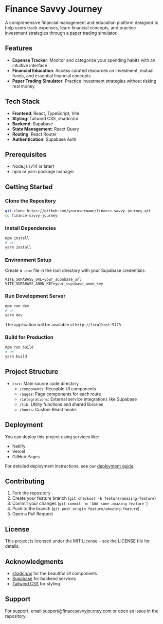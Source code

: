 # Finance Savvy Journey

A comprehensive financial management and education platform designed to help users track expenses, learn financial concepts, and practice investment strategies through a paper trading simulator.

## Features

- **Expense Tracker**: Monitor and categorize your spending habits with an intuitive interface
- **Financial Education**: Access curated resources on investment, mutual funds, and essential financial concepts
- **Paper Trading Simulator**: Practice investment strategies without risking real money

## Tech Stack

- **Frontend**: React, TypeScript, Vite
- **Styling**: Tailwind CSS, shadcn/ui
- **Backend**: Supabase
- **State Management**: React Query
- **Routing**: React Router
- **Authentication**: Supabase Auth

## Prerequisites

- Node.js (v14 or later)
- npm or yarn package manager

## Getting Started

### Clone the Repository

```bash
git clone https://github.com/yourusername/finance-savvy-journey.git
cd finance-savvy-journey
```

### Install Dependencies

```bash
npm install
# or
yarn install
```

### Environment Setup

Create a `.env` file in the root directory with your Supabase credentials:

```
VITE_SUPABASE_URL=your_supabase_url
VITE_SUPABASE_ANON_KEY=your_supabase_anon_key
```

### Run Development Server

```bash
npm run dev
# or
yarn dev
```

The application will be available at `http://localhost:5173`

### Build for Production

```bash
npm run build
# or
yarn build
```

## Project Structure

- `/src`: Main source code directory
  - `/components`: Reusable UI components
  - `/pages`: Page components for each route
  - `/integrations`: External service integrations like Supabase
  - `/lib`: Utility functions and shared libraries
  - `/hooks`: Custom React hooks

## Deployment

You can deploy this project using services like:
- Netlify
- Vercel
- GitHub Pages

For detailed deployment instructions, see our [deployment guide](#).

## Contributing

1. Fork the repository
2. Create your feature branch (`git checkout -b feature/amazing-feature`)
3. Commit your changes (`git commit -m 'Add some amazing feature'`)
4. Push to the branch (`git push origin feature/amazing-feature`)
5. Open a Pull Request

## License

This project is licensed under the MIT License - see the LICENSE file for details.

## Acknowledgments

- [shadcn/ui](https://ui.shadcn.com/) for the beautiful UI components
- [Supabase](https://supabase.io/) for backend services
- [Tailwind CSS](https://tailwindcss.com/) for styling

## Support

For support, email support@finacesavvyjourney.com or open an issue in the repository.
